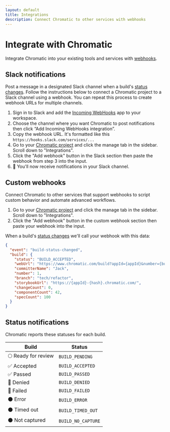 ```yaml
---
layout: default
title: Integrations
description: Connect Chromatic to other services with webhooks
---
```


# Integrate with Chromatic

Integrate Chromatic into your existing tools and services with [webhooks](https://en.wikipedia.org/wiki/Webhook).

## Slack notifications

Post a message in a designated Slack channel when a build's [status changes](#status-notifications). Follow the instructions below to connect a Chromatic project to a Slack channel using a webhook. You can repeat this process to create webhook URLs for multiple channels.

1. Sign in to Slack and add the [Incoming WebHooks](https://slack.com/apps/A0F7XDUAZ-incoming-webhooks) app to your workspace.
2. Choose the channel where you want Chromatic to post notifications then click “Add Incoming WebHooks integration”.
3. Copy the webhook URL. It's formatted like this `https://hooks.slack.com/services/...`
4. Go to your [Chromatic project](https://www.chromatic.com/start) and click the manage tab in the sidebar. Scroll down to "Integrations".
5. Click the "Add webhook" button in the Slack section then paste the webhook from step 3 into the input.
6. 🎉 You'll now receive notifications in your Slack channel.

## Custom webhooks

Connect Chromatic to other services that support webhooks to script custom behavior and automate advanced workflows.

1. Go to your [Chromatic project](https://www.chromatic.com/start) and click the manage tab in the sidebar. Scroll down to "Integrations".
2. Click the "Add webhook" button in the custom webhook section then paste your webhook into the input.

When a build's [status changes](#status-notifications) we'll call your webhook with this data:

```json
{
  "event": "build-status-changed",
  "build": {
    "status": "BUILD_ACCEPTED",
    "webUrl": "https://www.chromatic.com/build?appId={appId}&number={buildNumber}",
    "committerName": "Jack",
    "number": 1,
    "branch": "tech/refactor",
    "storybookUrl": "https://{appId}-{hash}.chromatic.com/",
    "changeCount": 0,
    "componentCount": 42,
    "specCount": 100
  }
}
```

## Status notifications

Chromatic reports these statuses for each build.

| Build               | Status             |
| ------------------- | ------------------ |
| 🌕 Ready for review | `BUILD_PENDING`    |
| ✅ Accepted         | `BUILD_ACCEPTED`   |
| ✅ Passed           | `BUILD_PASSED`     |
| 🔴 Denied           | `BUILD_DENIED`     |
| 🔴 Failed           | `BUILD_FAILED`     |
| ⚫️ Error           | `BUILD_ERROR`      |
| ⚫️ Timed out       | `BUILD_TIMED_OUT`  |
| ⚫️ Not captured    | `BUILD_NO_CAPTURE` |
